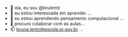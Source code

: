 - 👋 ola, eu sou @brulentz
- 👀 eu estou interessada em aprender ...
- 🌱 eu estou aprendendo pensamento computacional ...
- 💞️ procuro colaborar com as aulas...
- 📫 bruna.lentz@escola.pr.gov.br ...

<!---
brulentz/brulentz is a ✨ special ✨ repository because its `README.md` (this file) appears on your GitHub profile.
You can click the Preview link to take a look at your changes.
--->
